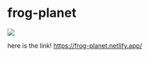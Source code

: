 # frog-planet
<img src="https://pa1.narvii.com/7272/b4b0b7f0e4a7e73bac02b7ae903a95be0e3942a1r1-480-480_hq.gif">

here is the link! https://frog-planet.netlify.app/
